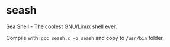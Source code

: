 seash
=====

Sea Shell - The coolest GNU/Linux shell ever.

Compile with: <code>gcc seash.c -o seash</code> and copy to <code>/usr/bin</code> folder.
